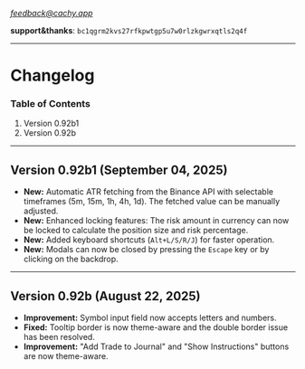 *feedback@cachy.app*

**support&thanks**: `bc1qgrm2kvs27rfkpwtgp5u7w0rlzkgwrxqtls2q4f`

***

# Changelog

### Table of Contents
1.  Version 0.92b1
2.  Version 0.92b

---

## <a name="v0.92b1"></a>Version 0.92b1 (September 04, 2025)
- **New:** Automatic ATR fetching from the Binance API with selectable timeframes (5m, 15m, 1h, 4h, 1d). The fetched value can be manually adjusted.
- **New:** Enhanced locking features: The risk amount in currency can now be locked to calculate the position size and risk percentage.
- **New:** Added keyboard shortcuts (`Alt+L/S/R/J`) for faster operation.
- **New:** Modals can now be closed by pressing the `Escape` key or by clicking on the backdrop.

---

## <a name="v0.92b"></a>Version 0.92b (August 22, 2025)
- **Improvement:** Symbol input field now accepts letters and numbers.
- **Fixed:** Tooltip border is now theme-aware and the double border issue has been resolved.
- **Improvement:** "Add Trade to Journal" and "Show Instructions" buttons are now theme-aware.

